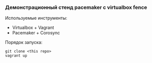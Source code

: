 ### Демонстрационный стенд pacemaker c virtualbox fence

Используемые инструменты:
- Virtualbox + Vagrant
- Pacemaker + Corosync

Порядок запуска:
```
git clone <this repo>
vagrant up
```
